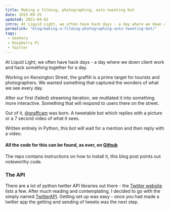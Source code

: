 ```yaml
---
title: Making a filming, photographing, auto-tweeting bot
date: 2015-09-25
updated: 2021-04-02
intro: At Liquid Light, we often have hack days - a day where we down client work and hack something together for a day.
permalink: "blog/making-a-filming-photographing-auto-tweeting-bot/"
tags:
 - Geekery
 - Raspberry Pi
 - Twitter
---
```


At Liquid Light, we often have hack days - a day where we down client work and hack something together for a day.

Working on Kensington Street, the graffiti is a prime target for tourists and photographers. We wanted something that captured the wonders of what we see every day.

After our first (failed) streaming iteration, we mutilated it into something more interactive. Something that will respond to users there on the street.

Out of it, [@graffcam](http://www.twitter.com/graffcam) was born. A tweetable bot which replies with a picture or a 7 second video of what it sees.

Written entirely in Python, this bot will wait for a mention and then reply with a video.

#### All the code for this can be found, as ever, on [Github](https://github.com/liquidlight/graffcam)

The repo contains instructions on how to install it, this blog post points out noteworthy code.

### The API

There are a lot of python twitter API libraries out there - the [Twitter website](https://dev.twitter.com/overview/api/twitter-libraries) lists a few. After much reading and contemplating, I decided to go with the simply named [TwitterAPI](https://github.com/geduldig/TwitterAPI). Getting set up was easy - once you had made a twitter app the getting and sending of tweets was the next step.
